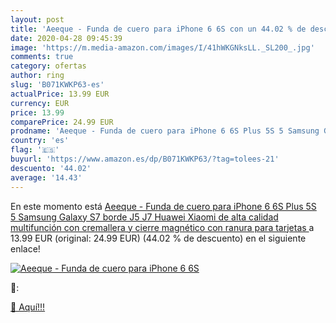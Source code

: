 ```yaml
---
layout: post
title: 'Aeeque - Funda de cuero para iPhone 6 6S con un 44.02 % de descuento'
date: 2020-04-28 09:45:39
image: 'https://m.media-amazon.com/images/I/41hWKGNksLL._SL200_.jpg'
comments: true
category: ofertas
author: ring
slug: 'B071KWKP63-es'
actualPrice: 13.99 EUR
currency: EUR
price: 13.99
comparePrice: 24.99 EUR
prodname: 'Aeeque - Funda de cuero para iPhone 6 6S Plus 5S 5 Samsung Galaxy S7 borde J5 J7 Huawei Xiaomi  de alta calidad  multifunción  con cremallera y cierre magnético  con ranura para tarjetas '
country: 'es'
flag: '🇪🇸'
buyurl: 'https://www.amazon.es/dp/B071KWKP63/?tag=tolees-21'
descuento: '44.02'
average: '14.43'
---
```


En este momento está [Aeeque - Funda de cuero para iPhone 6 6S Plus 5S 5 Samsung Galaxy S7 borde J5 J7 Huawei Xiaomi  de alta calidad  multifunción  con cremallera y cierre magnético  con ranura para tarjetas ](https://www.amazon.es/dp/B071KWKP63/?tag=tolees-21) a 13.99 EUR (original: 24.99 EUR) (44.02 %  de descuento) en el siguiente enlace!

[![Aeeque - Funda de cuero para iPhone 6 6S](https://m.media-amazon.com/images/I/41hWKGNksLL._SL200_.jpg)](https://www.amazon.es/dp/B071KWKP63/?tag=tolees-21)

🔎:


[🛒 Aquí!!!](https://www.amazon.es/dp/B071KWKP63/?tag=tolees-21)
